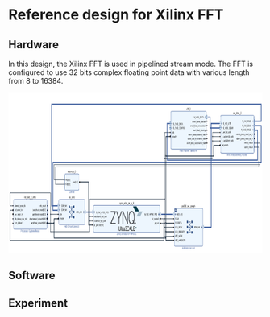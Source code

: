 # Reference design for Xilinx FFT

## Hardware

In this design, the Xilinx FFT is used in pipelined stream mode. The FFT is configured to use 32 bits complex floating point data with various length from 8 to 16384. 

<img src="https://github.com/wincle626/ZCU106_FFT_REF_DESIGN/blob/main/figures/fft_blockdiagram.png" alt="fftblockdiagram"
	title="FFT block diagram" width="960" height="320" />

## Software

## Experiment
